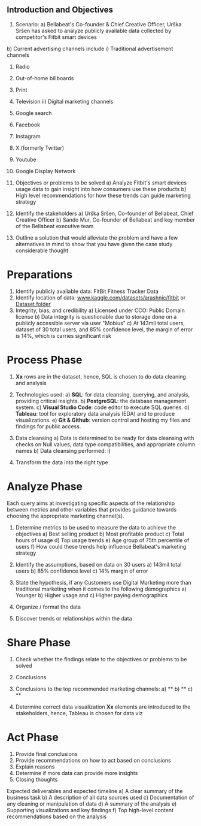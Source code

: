 ## Introduction and Objectives
1)	Scenario:
a) Bellabeat's Co-founder & Chief Creative Officer, Urška Sršen has asked to analyze publicly available data collected by competitor's Fitbit smart devices

b) Current advertising channels include
 i)	Traditional advertisement channels
  1)	Radio
  2)	Out-of-home billboards
  3)	Print
  4)	Television
 ii)	Digital marketing channels
  1)	Google search
  2)	Facebook
  3)	Instagram
  4)	X (formerly Twitter)
  5)	Youtube
  6)	Google Display Network

2)	Objectives or problems to be solved
a)	Analyze Fitbit's smart devices usage data to gain insight into how consumers use these products
b)	High level recommendations for how these trends can guide marketing strategy

3)	Identify the stakeholders
a)	Urška Sršen, Co-founder of Bellabeat, Chief Creative Officer
b)	Sando Mur, Co-founder of Bellabeat and key member of the Bellabeat executive team

4)	Outline a solution that would alleviate the problem and have a few alternatives in mind to show that you have given the case study considerable thought

# Preparations
1)	Identify publicly available data: FitBit Fitness Tracker Data
2)	Identify location of data: www.kaggle.com/datasets/arashnic/fitbit or [Dataset folder](/dataset)
3)	Integrity, bias, and credibility
a) Licensed under CCO: Public Domain license
b) Data integrity is questionable due to storage done on a publicly accessible server via user "Mobius"
c)	At 143mil total users, dataset of 30 total users, and 85% confidence level, the margin of error is 14%, which is carries significant risk

# Process Phase
1) **Xx** rows are in the dataset, hence, SQL is chosen to do data cleaning and analysis

2) Technologies used:
a) **SQL**: for data cleansing, querying, and analysis, providing critical insights.
b) **PostgreSQL**: the database management system.
c) **Visual Studio Code**: code editor to execute SQL queries.
d) **Tableau**: tool for exploratory data analysis (EDA) and to produce visualizations.
e) **Git & Github**: version control and hosting my files and findings for public access.

3)	Data cleansing
a) Data is determined to be ready for data cleansing with checks on Null values, data type compatibilities, and appropriate column names
b) Data cleansing performed:
 i)

5)	Transform the data into the right type

# Analyze Phase
Each query aims at investigating specific aspects of the relationship between metrics and other variables that provides guidance towards choosing the appropriate marketing channel(s).
1)	Determine metrics to be used to measure the data to achieve the objectives
a)	Best selling product
b) Most profitable product
c) Total hours of usage
d)	Top usage trends
e) Age group of 75th percentile of users
f) How could these trends help influence Bellabeat's marketing strategy

2)	Identify the assumptions, based on data on 30 users
a)	143mil total users
b)	85% confidence level
c)	14% margin of error

3)	State the hypothesis, if any
Customers use Digital Marketing more than traditional marketing when it comes to the following demographics
a)	Younger
b)	Higher usage and
c)	Higher paying demographics

4)	Organize / format the data

5)	Discover trends or relationships within the data

# Share Phase
1)	Check whether the findings relate to the objectives or problems to be solved

2)	Conclusions

3) Conclusions to the top recommended marketing channels:
a) **
b) **
c) **

4)	Determine correct data visualization
**Xx** elements are introduced to the stakeholders, hence, Tableau is chosen for data viz

# Act Phase
1)	Provide final conclusions
2)	Provide recommendations on how to act based on conclusions
3)	Explain reasons
4)	Determine if more data can provide more insights
5)	Closing thoughts

Expected deliverables and expected timeline
a)	A clear summary of the business task
b)	A description of all data sources used
c)	Documentation of any cleaning or manipulation of data
d)	A summary of the analysis
e)	Supporting visualizations and key findings
f)	Top high-level content recommendations based on the analysis
